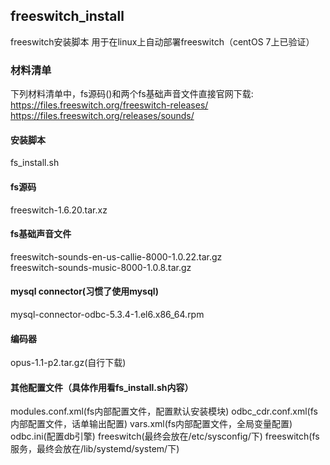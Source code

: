 ## freeswitch_install
freeswitch安装脚本 用于在linux上自动部署freeswitch（centOS 7上已验证）

### 材料清单
下列材料清单中，fs源码()和两个fs基础声音文件直接官网下载:  
https://files.freeswitch.org/freeswitch-releases/  
https://files.freeswitch.org/releases/sounds/  

#### 安装脚本
fs_install.sh 
#### fs源码
freeswitch-1.6.20.tar.xz
#### fs基础声音文件
freeswitch-sounds-en-us-callie-8000-1.0.22.tar.gz  
freeswitch-sounds-music-8000-1.0.8.tar.gz
#### mysql connector(习惯了使用mysql)
mysql-connector-odbc-5.3.4-1.el6.x86_64.rpm 
#### 编码器
opus-1.1-p2.tar.gz(自行下载)
#### 其他配置文件（具体作用看fs_install.sh内容）
modules.conf.xml(fs内部配置文件，配置默认安装模块)
odbc_cdr.conf.xml(fs内部配置文件，话单输出配置)
vars.xml(fs内部配置文件，全局变量配置)
odbc.ini(配置db引擎)
freeswitch(最终会放在/etc/sysconfig/下)
freeswitch(fs服务，最终会放在/lib/systemd/system/下)
